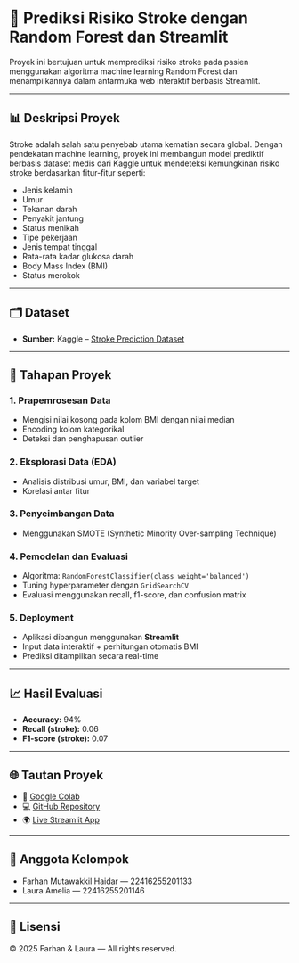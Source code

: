 # 🧠 Prediksi Risiko Stroke dengan Random Forest dan Streamlit

Proyek ini bertujuan untuk memprediksi risiko stroke pada pasien menggunakan algoritma machine learning Random Forest dan menampilkannya dalam antarmuka web interaktif berbasis Streamlit.

---

## 📊 Deskripsi Proyek

Stroke adalah salah satu penyebab utama kematian secara global. Dengan pendekatan machine learning, proyek ini membangun model prediktif berbasis dataset medis dari Kaggle untuk mendeteksi kemungkinan risiko stroke berdasarkan fitur-fitur seperti:

- Jenis kelamin
- Umur
- Tekanan darah
- Penyakit jantung
- Status menikah
- Tipe pekerjaan
- Jenis tempat tinggal
- Rata-rata kadar glukosa darah
- Body Mass Index (BMI)
- Status merokok

---

## 🗂️ Dataset

- **Sumber:** Kaggle – [Stroke Prediction Dataset](https://www.kaggle.com/datasets/fedesoriano/stroke-prediction-dataset)

---

## 🔧 Tahapan Proyek

### 1. Prapemrosesan Data
- Mengisi nilai kosong pada kolom BMI dengan nilai median
- Encoding kolom kategorikal
- Deteksi dan penghapusan outlier

### 2. Eksplorasi Data (EDA)
- Analisis distribusi umur, BMI, dan variabel target
- Korelasi antar fitur

### 3. Penyeimbangan Data
- Menggunakan SMOTE (Synthetic Minority Over-sampling Technique)

### 4. Pemodelan dan Evaluasi
- Algoritma: `RandomForestClassifier(class_weight='balanced')`
- Tuning hyperparameter dengan `GridSearchCV`
- Evaluasi menggunakan recall, f1-score, dan confusion matrix

### 5. Deployment
- Aplikasi dibangun menggunakan **Streamlit**
- Input data interaktif + perhitungan otomatis BMI
- Prediksi ditampilkan secara real-time

---

## 📈 Hasil Evaluasi

- **Accuracy:** 94%
- **Recall (stroke):** 0.06
- **F1-score (stroke):** 0.07


---

## 🌐 Tautan Proyek

- 🔗 [Google Colab](https://colab.research.google.com/drive/1ANh48FG3C1CH3fYsgoUJmPmLI7oAXrDR?usp=sharing)
- 💻 [GitHub Repository](https://github.com/queeenraa/stroke-predict)
- 🌍 [Live Streamlit App](https://stroke-predict-my.streamlit.app)

---

## 👥 Anggota Kelompok

- Farhan Mutawakkil Haidar — 22416255201133  
- Laura Amelia — 22416255201146

---

## 📄 Lisensi

© 2025 Farhan & Laura — All rights reserved.
